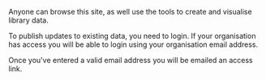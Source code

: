 Anyone can browse this site, as well use the tools to create and visualise library data.

To publish updates to existing data, you need to login. If your organisation has access you will be able to login using your organisation email address.

Once you've entered a valid email address you will be emailed an access link.
